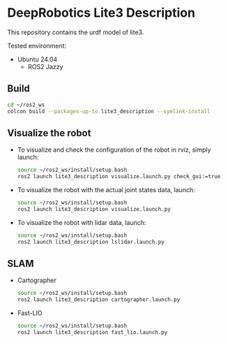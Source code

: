 # DeepRobotics Lite3 Description

This repository contains the urdf model of lite3.

Tested environment:

* Ubuntu 24.04
    * ROS2 Jazzy

## Build

```bash
cd ~/ros2_ws
colcon build --packages-up-to lite3_description --symlink-install
```

## Visualize the robot

* To visualize and check the configuration of the robot in rviz, simply launch:

  ```bash
  source ~/ros2_ws/install/setup.bash
  ros2 launch lite3_description visualize.launch.py check_gui:=true
  ```

* To visualize the robot with the actual joint states data, launch:
  ```bash
  source ~/ros2_ws/install/setup.bash
  ros2 launch lite3_description visualize.launch.py
  ```

* To visualize the robot with lidar data, launch:
  ```bash
  source ~/ros2_ws/install/setup.bash
  ros2 launch lite3_description lslidar.launch.py
  ```

## SLAM
* Cartographer
  ```bash
  source ~/ros2_ws/install/setup.bash
  ros2 launch lite3_description cartographer.launch.py
  ```
* Fast-LIO
  ```bash
  source ~/ros2_ws/install/setup.bash
  ros2 launch lite3_description fast_lio.launch.py
  ```
